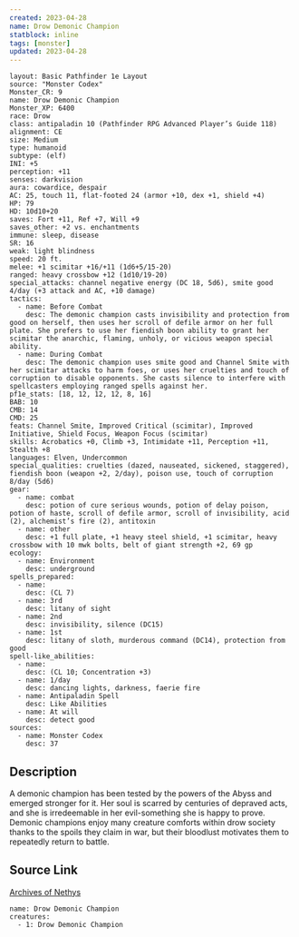 ```yaml
---
created: 2023-04-28
name: Drow Demonic Champion
statblock: inline
tags: [monster]
updated: 2023-04-28
---
```

```statblock
layout: Basic Pathfinder 1e Layout
source: "Monster Codex"
Monster_CR: 9
name: Drow Demonic Champion
Monster_XP: 6400
race: Drow
class: antipaladin 10 (Pathfinder RPG Advanced Player’s Guide 118)
alignment: CE
size: Medium
type: humanoid
subtype: (elf)
INI: +5
perception: +11
senses: darkvision
aura: cowardice, despair
AC: 25, touch 11, flat-footed 24 (armor +10, dex +1, shield +4)
HP: 79
HD: 10d10+20
saves: Fort +11, Ref +7, Will +9
saves_other: +2 vs. enchantments
immune: sleep, disease
SR: 16
weak: light blindness
speed: 20 ft.
melee: +1 scimitar +16/+11 (1d6+5/15-20)
ranged: heavy crossbow +12 (1d10/19-20)
special_attacks: channel negative energy (DC 18, 5d6), smite good 4/day (+3 attack and AC, +10 damage)
tactics:
  - name: Before Combat
    desc: The demonic champion casts invisibility and protection from good on herself, then uses her scroll of defile armor on her full plate. She prefers to use her fiendish boon ability to grant her scimitar the anarchic, flaming, unholy, or vicious weapon special ability.
  - name: During Combat
    desc: The demonic champion uses smite good and Channel Smite with her scimitar attacks to harm foes, or uses her cruelties and touch of corruption to disable opponents. She casts silence to interfere with spellcasters employing ranged spells against her.
pf1e_stats: [18, 12, 12, 12, 8, 16]
BAB: 10
CMB: 14
CMD: 25
feats: Channel Smite, Improved Critical (scimitar), Improved Initiative, Shield Focus, Weapon Focus (scimitar)
skills: Acrobatics +0, Climb +3, Intimidate +11, Perception +11, Stealth +8
languages: Elven, Undercommon
special_qualities: cruelties (dazed, nauseated, sickened, staggered), fiendish boon (weapon +2, 2/day), poison use, touch of corruption 8/day (5d6)
gear:
  - name: combat
    desc: potion of cure serious wounds, potion of delay poison, potion of haste, scroll of defile armor, scroll of invisibility, acid (2), alchemist’s fire (2), antitoxin
  - name: other
    desc: +1 full plate, +1 heavy steel shield, +1 scimitar, heavy crossbow with 10 mwk bolts, belt of giant strength +2, 69 gp
ecology:
  - name: Environment
    desc: underground
spells_prepared:
  - name:
    desc: (CL 7)
  - name: 3rd
    desc: litany of sight
  - name: 2nd
    desc: invisibility, silence (DC15)
  - name: 1st
    desc: litany of sloth, murderous command (DC14), protection from good
spell-like_abilities:
  - name:
    desc: (CL 10; Concentration +3)
  - name: 1/day
    desc: dancing lights, darkness, faerie fire
  - name: Antipaladin Spell
    desc: Like Abilities
  - name: At will
    desc: detect good
sources:
  - name: Monster Codex
    desc: 37
```
## Description
A demonic champion has been tested by the powers of the Abyss and emerged stronger for it. Her soul is scarred by centuries of depraved acts, and she is irredeemable in her evil-something she is happy to prove. Demonic champions enjoy many creature comforts within drow society thanks to the spoils they claim in war, but their bloodlust motivates them to repeatedly return to battle.
## Source Link
[Archives of Nethys](https://aonprd.com/MonsterDisplay.aspx?ItemName=Drow%20Demonic%20Champion)
```encounter-table
name: Drow Demonic Champion
creatures:
  - 1: Drow Demonic Champion
```
